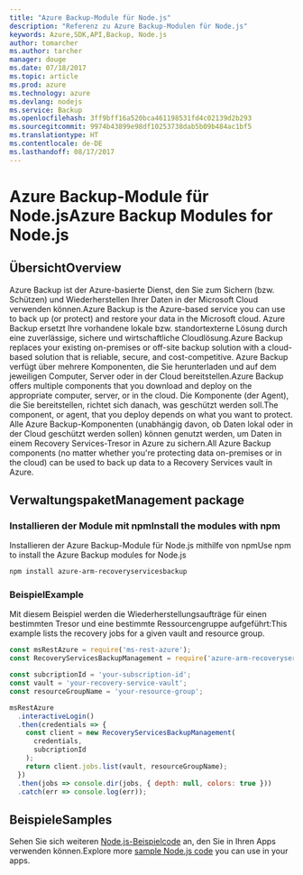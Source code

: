 ```yaml
---
title: "Azure Backup-Module für Node.js"
description: "Referenz zu Azure Backup-Modulen für Node.js"
keywords: Azure,SDK,API,Backup, Node.js
author: tomarcher
ms.author: tarcher
manager: douge
ms.date: 07/18/2017
ms.topic: article
ms.prod: azure
ms.technology: azure
ms.devlang: nodejs
ms.service: Backup
ms.openlocfilehash: 3ff9bff16a520bca461198531fd4c02139d2b293
ms.sourcegitcommit: 9974b43899e98df10253738dab5b09b484ac1bf5
ms.translationtype: HT
ms.contentlocale: de-DE
ms.lasthandoff: 08/17/2017
---
```

# <a name="azure-backup-modules-for-nodejs"></a><span data-ttu-id="67413-104">Azure Backup-Module für Node.js</span><span class="sxs-lookup"><span data-stu-id="67413-104">Azure Backup Modules for Node.js</span></span>

## <a name="overview"></a><span data-ttu-id="67413-105">Übersicht</span><span class="sxs-lookup"><span data-stu-id="67413-105">Overview</span></span>

<span data-ttu-id="67413-106">Azure Backup ist der Azure-basierte Dienst, den Sie zum Sichern (bzw. Schützen) und Wiederherstellen Ihrer Daten in der Microsoft Cloud verwenden können.</span><span class="sxs-lookup"><span data-stu-id="67413-106">Azure Backup is the Azure-based service you can use to back up (or protect) and restore your data in the Microsoft cloud.</span></span> <span data-ttu-id="67413-107">Azure Backup ersetzt Ihre vorhandene lokale bzw. standortexterne Lösung durch eine zuverlässige, sichere und wirtschaftliche Cloudlösung.</span><span class="sxs-lookup"><span data-stu-id="67413-107">Azure Backup replaces your existing on-premises or off-site backup solution with a cloud-based solution that is reliable, secure, and cost-competitive.</span></span> <span data-ttu-id="67413-108">Azure Backup verfügt über mehrere Komponenten, die Sie herunterladen und auf dem jeweiligen Computer, Server oder in der Cloud bereitstellen.</span><span class="sxs-lookup"><span data-stu-id="67413-108">Azure Backup offers multiple components that you download and deploy on the appropriate computer, server, or in the cloud.</span></span> <span data-ttu-id="67413-109">Die Komponente (der Agent), die Sie bereitstellen, richtet sich danach, was geschützt werden soll.</span><span class="sxs-lookup"><span data-stu-id="67413-109">The component, or agent, that you deploy depends on what you want to protect.</span></span> <span data-ttu-id="67413-110">Alle Azure Backup-Komponenten (unabhängig davon, ob Daten lokal oder in der Cloud geschützt werden sollen) können genutzt werden, um Daten in einem Recovery Services-Tresor in Azure zu sichern.</span><span class="sxs-lookup"><span data-stu-id="67413-110">All Azure Backup components (no matter whether you're protecting data on-premises or in the cloud) can be used to back up data to a Recovery Services vault in Azure.</span></span> 

## <a name="management-package"></a><span data-ttu-id="67413-111">Verwaltungspaket</span><span class="sxs-lookup"><span data-stu-id="67413-111">Management package</span></span>

### <a name="install-the-modules-with-npm"></a><span data-ttu-id="67413-112">Installieren der Module mit npm</span><span class="sxs-lookup"><span data-stu-id="67413-112">Install the modules with npm</span></span>

<span data-ttu-id="67413-113">Installieren der Azure Backup-Module für Node.js mithilfe von npm</span><span class="sxs-lookup"><span data-stu-id="67413-113">Use npm to install the Azure Backup modules for Node.js</span></span>

```bash
npm install azure-arm-recoveryservicesbackup
```

### <a name="example"></a><span data-ttu-id="67413-114">Beispiel</span><span class="sxs-lookup"><span data-stu-id="67413-114">Example</span></span>

<span data-ttu-id="67413-115">Mit diesem Beispiel werden die Wiederherstellungsaufträge für einen bestimmten Tresor und eine bestimmte Ressourcengruppe aufgeführt:</span><span class="sxs-lookup"><span data-stu-id="67413-115">This example lists the recovery jobs for a given vault and resource group.</span></span>

```javascript
const msRestAzure = require('ms-rest-azure');
const RecoveryServicesBackupManagement = require('azure-arm-recoveryservicesbackup');

const subcriptionId = 'your-subscription-id';
const vault = 'your-recovery-service-vault';
const resourceGroupName = 'your-resource-group';

msRestAzure
  .interactiveLogin()
  .then(credentials => {
    const client = new RecoveryServicesBackupManagement(
      credentials,
      subcriptionId
    );
    return client.jobs.list(vault, resourceGroupName);
  })
  .then(jobs => console.dir(jobs, { depth: null, colors: true }))
  .catch(err => console.log(err));
```

## <a name="samples"></a><span data-ttu-id="67413-116">Beispiele</span><span class="sxs-lookup"><span data-stu-id="67413-116">Samples</span></span>

<span data-ttu-id="67413-117">Sehen Sie sich weiteren [Node.js-Beispielcode](https://azure.microsoft.com/resources/samples/?platform=nodejs) an, den Sie in Ihren Apps verwenden können.</span><span class="sxs-lookup"><span data-stu-id="67413-117">Explore more [sample Node.js code](https://azure.microsoft.com/resources/samples/?platform=nodejs) you can use in your apps.</span></span>
